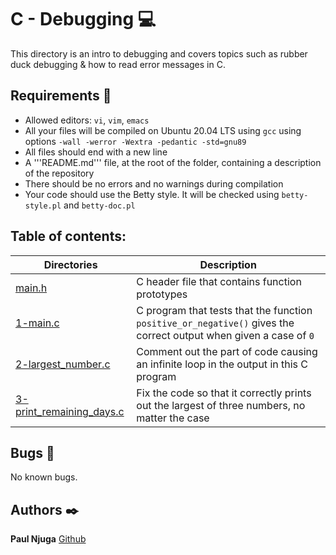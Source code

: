 # C - Debugging :computer:
This directory is an intro to debugging and covers topics such as rubber duck debugging & how to read error messages in C.

## Requirements :bookmark_tabs:
* Allowed editors: ```vi```, ```vim```, ```emacs```
* All your files will be compiled on Ubuntu 20.04 LTS using ```gcc``` using options ```-wall -werror -Wextra -pedantic -std=gnu89```
* All files should end with a new line
* A '''README.md''' file, at the root of the folder, containing a description of the repository
* There should be no errors and no warnings during compilation
* Your code should use the Betty style. It will be checked using ```betty-style.pl``` and ```betty-doc.pl```

## Table of contents:
Directories | Description
----------- | -----------
[main.h](./main.h) | C header file that contains function prototypes
[1-main.c](./1-main.c) | C program that tests that the function ```positive_or_negative()``` gives the correct output when given a case of ```0```
[2-largest_number.c](./2-largest_number.c) | Comment out the part of code causing an infinite loop in the output in this C program
[3-print_remaining_days.c](./3-print_remaining_days.c) | Fix the code so that it correctly prints out the largest of three numbers, no matter the case


## Bugs :loudspeaker:
No known bugs.


## Authors :black_nib:
**Paul Njuga** [Github](https://github.com/Paul-Njuga)
